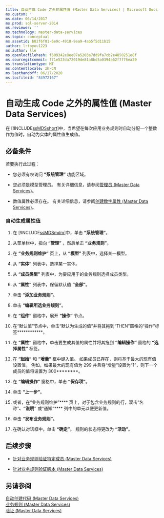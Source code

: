 ```yaml
---
title: 自动生成 Code 之外的属性值 (Master Data Services) | Microsoft Docs
ms.custom: ''
ms.date: 06/14/2017
ms.prod: sql-server-2014
ms.reviewer: ''
ms.technology: master-data-services
ms.topic: conceptual
ms.assetid: b82f6f81-6e9c-4918-9ea9-4ab5f5d11b15
author: lrtoyou1223
ms.author: lle
ms.openlocfilehash: f509342e8ee07a5203a7dd9fa7cb2e4850251e8f
ms.sourcegitcommit: f71e523da72019de81a8bd5a0394a62f7f76ea20
ms.translationtype: MT
ms.contentlocale: zh-CN
ms.lasthandoff: 06/17/2020
ms.locfileid: "84972167"
---
```

# <a name="automatically-generate-attribute-values-other-than-code-master-data-services"></a>自动生成 Code 之外的属性值 (Master Data Services)
  在 [!INCLUDE[ssMDSshort](../includes/ssmdsshort-md.md)]中，当希望在每次应用业务规则时自动分配一个整数作为值时，自动为实体的属性值生成值。  
  
## <a name="prerequisites"></a>必备条件  
 若要执行此过程：  
  
-   您必须有权访问 **“系统管理”** 功能区域。  
  
-   您必须是模型管理员。 有关详细信息，请参阅[管理员 &#40;Master Data Services&#41;](administrators-master-data-services.md)。  
  
-   数值属性必须存在。 有关详细信息，请参阅[创建数字属性 (Master Data Services)](../../2014/master-data-services/create-a-numeric-attribute-master-data-services.md)。  
  
### <a name="to-automatically-generate-an-attribute-value"></a>自动生成属性值  
  
1.  在 [!INCLUDE[ssMDSmdm](../includes/ssmdsmdm-md.md)]中，单击 **“系统管理”**。  
  
2.  从菜单栏中，指向 **“管理”** ，然后单击 **“业务规则”**。  
  
3.  在 **“业务规则维护”** 页上，从 **“模型”** 列表中，选择某一模型。  
  
4.  从 **“实体”** 列表中，选择某一实体。  
  
5.  从 **“成员类型”** 列表中，为要应用于的业务规则选择成员类型。  
  
6.  从 **“属性”** 列表中，保留默认值 **“全部”**。  
  
7.  单击 **“添加业务规则”**。  
  
8.  单击 **“编辑所选业务规则”**。  
  
9. 在 **“组件”** 窗格中，展开 **“操作”** 节点。  
  
10. 在“默认值”节点中，单击“默认为生成的值”并将其拖到“THEN”窗格的“操作”标签************。  
  
11. 在 **“属性”** 窗格中，单击要生成其值的属性并将其拖到 **“编辑操作”** 窗格的 **“选择属性”** 标签。  
  
12. 在 **“起始”** 和 **“增量”** 框中键入值。 如果成员已存在，则将基于最大的现有值设置值。 例如，如果最大的现有值为 299 并且将“增量”设置为“1”，则下一个成员的值将设置为 300********。  
  
13. 在 **“编辑操作”** 窗格中，单击 **“保存项”**。  
  
14. 单击 **“上一步”**。  
  
15. 或者，在“业务规则维护”**** 页上，对于包含业务规则的行，双击“名称”****、“说明”**** 或“通知”**** 列中的单元以便更新值。  
  
16. 单击 **“发布业务规则”**。  
  
17. 在确认对话框中，单击 **“确定”**。 规则的状态将更改为 **“活动”**。  
  
## <a name="next-steps"></a>后续步骤  
  
-   [针对业务规则验证特定成员 (Master Data Services)](../../2014/master-data-services/validate-specific-members-against-business-rules-master-data-services.md)  
  
-   [针对业务规则验证版本 (Master Data Services)](../../2014/master-data-services/validate-a-version-against-business-rules-master-data-services.md)  
  
## <a name="see-also"></a>另请参阅  
 [自动创建代码 &#40;Master Data Services&#41;](../../2014/master-data-services/automatic-code-creation-master-data-services.md)   
 [业务规则 &#40;Master Data Services&#41;](../../2014/master-data-services/business-rules-master-data-services.md)   
 [验证 (Master Data Services)](../../2014/master-data-services/validation-master-data-services.md)  
  
  
